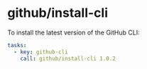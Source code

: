 # github/install-cli

To install the latest version of the GitHub CLI:

```yaml
tasks:
  - key: github-cli
    call: github/install-cli 1.0.2
```

